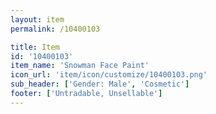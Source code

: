 ```yaml
---
layout: item
permalink: /10400103

title: Item
id: '10400103'
item_name: 'Snowman Face Paint'
icon_url: 'item/icon/customize/10400103.png'
sub_header: ['Gender: Male', 'Cosmetic']
footer: ['Untradable, Unsellable']
---
```

